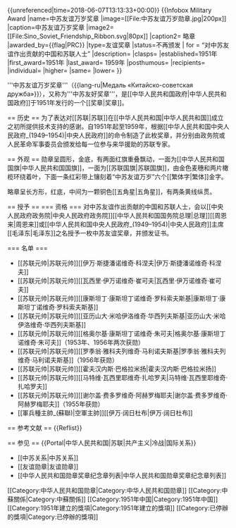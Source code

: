 {{unreferenced|time=2018-06-07T13:13:33+00:00}}
{{Infobox Military Award
|name=中苏友谊万岁奖章
|image=[[File:中苏友谊万岁勋章.jpg|200px]]
|caption=中苏友谊万岁奖章
|image2=[[File:Sino_Soviet_Friendship_Ribbon.svg|80px]]
|caption2= 略章
|awarded_by={{flag|PRC}}
|type=友谊奖章
|status=不再颁发
| for = “对中苏友谊作出贡献的中国和苏联人士”
|description=
|clasps=
|established=1951年
|first_award=1951年
|last_award= 1959年
|posthumous=
|recipients=
|individual=
|higher=
|same=
|lower=
}}

'''中苏友谊万岁奖章'''（{{lang-ru|Медаль «Китайско-советская дружба»}}），又称为'''中苏友好奖章'''，是[[中华人民共和国政府|中华人民共和国政府]]于1951年发行的一个[[奖章|奖章]]。

== 历史 ==
为了表达对[[苏联|苏联]]在[[中华人民共和国|中华人民共和国]]成立之初所提供技术支持的感谢。自1951年起至1959年，根据[[中华人民共和国中央人民政府_(1949–1954)|中央人民政府]]的命令制造了此枚奖章，并分别由政务院或人民革命军事委员会颁发给每一位参与来华援助的苏联专家。

== 外观 ==
勋章呈圆形，金底，有两面红旗重叠飘动，一面为[[中华人民共和国国旗|中华人民共和国国旗]]，一面为[[苏联国旗|苏联国旗]]，由金色麦穗和两片橄榄环绕着叶，下面一条红彩带上镶刻着“中苏友谊万岁”六个[[繁体字|繁体]]金字。

略章呈长方形，红底，中间为一颗铜色[[五角星|五角星]]，有两条黄线纵贯。

== 授予 ==
=== 资格 ===
对中苏友谊作出贡献的中国和苏联人士，会以[[中央人民政府政务院|中央人民政府政务院]][[中华人民共和国国务院总理|总理]][[周恩来|周恩来]]或[[中华人民共和国中央人民政府_(1949–1954)|中央人民政府]]主席[[毛泽东|毛泽东]]之名授予一枚中苏友谊奖章，并颁发证书。

=== 名单 ===
* [[苏联元帅|苏联元帅]][[伊万·斯捷潘诺维奇·科涅夫|伊万·斯捷潘诺维奇·科涅夫]]
* [[苏联元帅|苏联元帅]][[瓦西里·伊万诺维奇·崔可夫|瓦西里·伊万诺维奇·崔可夫]]
* [[苏联元帅|苏联元帅]][[康斯坦丁·康斯坦丁诺维奇·罗科索夫斯基|康斯坦丁·康斯坦丁诺维奇·罗科索夫斯基]]
* [[苏联元帅|苏联元帅]][[亚历山大·米哈伊洛维奇·华西列夫斯基|亚历山大·米哈伊洛维奇·华西列夫斯基]]
* [[苏联元帅|苏联元帅]][[格奥尔基·康斯坦丁诺维奇·朱可夫|格奥尔基·康斯坦丁诺维奇·朱可夫]]（1953年、1956年两次获勋）
* [[苏联元帅|苏联元帅]][[罗季翁·雅科夫列维奇·马利诺夫斯基|罗季翁·雅科夫列维奇·马利诺夫斯基]]（1956年获勋）
* [[苏联元帅|苏联元帅]][[霍夫汉内斯·巴格拉米扬|霍夫汉内斯·巴格拉米扬]]
* [[苏联元帅|苏联元帅]][[马特维·瓦西里耶维奇·扎哈罗夫|马特维·瓦西里耶维奇·扎哈罗夫]]
* [[苏联元帅|苏联元帅]][[谢尔盖·费多罗维奇·阿赫罗梅耶夫|谢尔盖·费多罗维奇·阿赫罗梅耶夫]]（1955年获勋）
* [[軍兵種主帥_(蘇聯)|空軍主帥]][[伊万·阔日杜布|伊万·阔日杜布]]

== 参考文献 ==
{{Reflist}}

== 参见 ==
{{Portal|中华人民共和国|苏联|共产主义|冷战|国际关系}}
* [[中苏关系|中苏关系]]
* [[友谊勋章|友谊勋章]]
* [[中华人民共和国勋章奖章纪念章列表|中华人民共和国勋章奖章纪念章列表]]

[[Category:中华人民共和国勋章|Category:中华人民共和国勋章]]
[[Category:中蘇關係|Category:中蘇關係]]
[[Category:1951年中国|Category:1951年中国]]
[[Category:1951年建立的獎項|Category:1951年建立的獎項]]
[[Category:已停辦的獎項|Category:已停辦的獎項]]